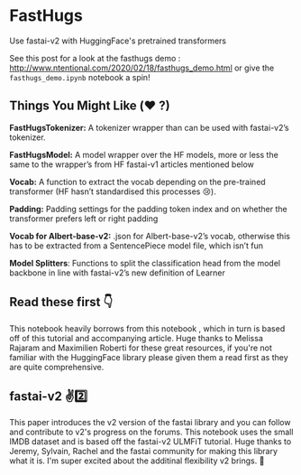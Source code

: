 # FastHugs
Use fastai-v2 with HuggingFace's pretrained transformers

See this post for a look at the fasthugs demo : http://www.ntentional.com/2020/02/18/fasthugs_demo.html or give the `fasthugs_demo.ipynb` notebook a spin!


## Things You Might Like (❤️ ?)
**FastHugsTokenizer:** A tokenizer wrapper than can be used with fastai-v2’s tokenizer.

**FastHugsModel:** A model wrapper over the HF models, more or less the same to the wrapper’s from HF fastai-v1 articles mentioned below

**Vocab:** A function to extract the vocab depending on the pre-trained transformer (HF hasn’t standardised this processes 😢).

**Padding:** Padding settings for the padding token index and on whether the transformer prefers left or right padding

**Vocab for Albert-base-v2:** .json for Albert-base-v2’s vocab, otherwise this has to be extracted from a SentencePiece model file, which isn’t fun

**Model Splitters**: Functions to split the classification head from the model backbone in line with fastai-v2’s new definition of Learner

## Read these first 👇
This notebook heavily borrows from this notebook , which in turn is based off of this tutorial and accompanying article. Huge thanks to Melissa Rajaram and Maximilien Roberti for these great resources, if you're not familiar with the HuggingFace library please given them a read first as they are quite comprehensive.

## fastai-v2 ✌️2️⃣
This paper introduces the v2 version of the fastai library and you can follow and contribute to v2's progress on the forums. This notebook uses the small IMDB dataset and is based off the fastai-v2 ULMFiT tutorial. Huge thanks to Jeremy, Sylvain, Rachel and the fastai community for making this library what it is. I'm super excited about the additinal flexibility v2 brings. 🎉
